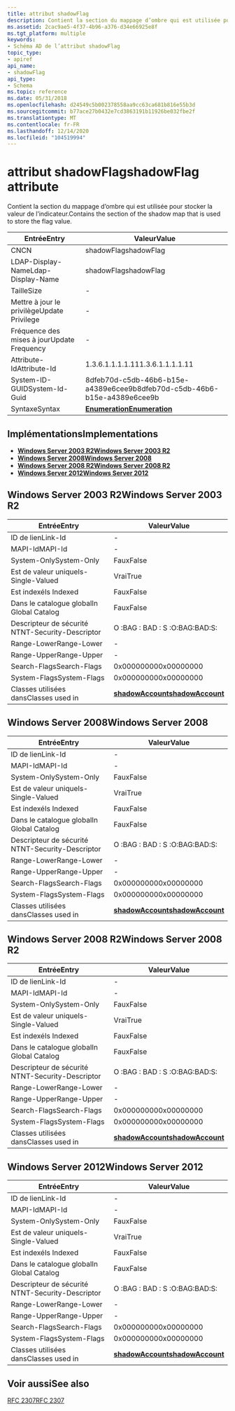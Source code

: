 ```yaml
---
title: attribut shadowFlag
description: Contient la section du mappage d’ombre qui est utilisée pour stocker la valeur de l’indicateur.
ms.assetid: 2cac9ae5-4f37-4b96-a376-d34e66925e8f
ms.tgt_platform: multiple
keywords:
- Schéma AD de l’attribut shadowFlag
topic_type:
- apiref
api_name:
- shadowFlag
api_type:
- Schema
ms.topic: reference
ms.date: 05/31/2018
ms.openlocfilehash: d24549c5b002378558aa9cc63ca681b816e55b3d
ms.sourcegitcommit: b77ace27b0432e7cd3863191b11926be032fbe2f
ms.translationtype: MT
ms.contentlocale: fr-FR
ms.lasthandoff: 12/14/2020
ms.locfileid: "104519994"
---
```

# <a name="shadowflag-attribute"></a><span data-ttu-id="ddbd5-104">attribut shadowFlag</span><span class="sxs-lookup"><span data-stu-id="ddbd5-104">shadowFlag attribute</span></span>

<span data-ttu-id="ddbd5-105">Contient la section du mappage d’ombre qui est utilisée pour stocker la valeur de l’indicateur.</span><span class="sxs-lookup"><span data-stu-id="ddbd5-105">Contains the section of the shadow map that is used to store the flag value.</span></span>



| <span data-ttu-id="ddbd5-106">Entrée</span><span class="sxs-lookup"><span data-stu-id="ddbd5-106">Entry</span></span> | <span data-ttu-id="ddbd5-107">Valeur</span><span class="sxs-lookup"><span data-stu-id="ddbd5-107">Value</span></span> |
|-------------------|--------------------------------------|
| <span data-ttu-id="ddbd5-108">CN</span><span class="sxs-lookup"><span data-stu-id="ddbd5-108">CN</span></span>                | <span data-ttu-id="ddbd5-109">shadowFlag</span><span class="sxs-lookup"><span data-stu-id="ddbd5-109">shadowFlag</span></span>                           |
| <span data-ttu-id="ddbd5-110">LDAP-Display-Name</span><span class="sxs-lookup"><span data-stu-id="ddbd5-110">Ldap-Display-Name</span></span> | <span data-ttu-id="ddbd5-111">shadowFlag</span><span class="sxs-lookup"><span data-stu-id="ddbd5-111">shadowFlag</span></span>                           |
| <span data-ttu-id="ddbd5-112">Taille</span><span class="sxs-lookup"><span data-stu-id="ddbd5-112">Size</span></span>              | \-                                   |
| <span data-ttu-id="ddbd5-113">Mettre à jour le privilège</span><span class="sxs-lookup"><span data-stu-id="ddbd5-113">Update Privilege</span></span>  | \-                                   |
| <span data-ttu-id="ddbd5-114">Fréquence des mises à jour</span><span class="sxs-lookup"><span data-stu-id="ddbd5-114">Update Frequency</span></span>  | \-                                   |
| <span data-ttu-id="ddbd5-115">Attribute-Id</span><span class="sxs-lookup"><span data-stu-id="ddbd5-115">Attribute-Id</span></span>      | <span data-ttu-id="ddbd5-116">1.3.6.1.1.1.1.11</span><span class="sxs-lookup"><span data-stu-id="ddbd5-116">1.3.6.1.1.1.1.11</span></span>                     |
| <span data-ttu-id="ddbd5-117">System-ID-GUID</span><span class="sxs-lookup"><span data-stu-id="ddbd5-117">System-Id-Guid</span></span>    | <span data-ttu-id="ddbd5-118">8dfeb70d-c5db-46b6-b15e-a4389e6cee9b</span><span class="sxs-lookup"><span data-stu-id="ddbd5-118">8dfeb70d-c5db-46b6-b15e-a4389e6cee9b</span></span> |
| <span data-ttu-id="ddbd5-119">Syntaxe</span><span class="sxs-lookup"><span data-stu-id="ddbd5-119">Syntax</span></span>            | [<span data-ttu-id="ddbd5-120">**Enumeration**</span><span class="sxs-lookup"><span data-stu-id="ddbd5-120">**Enumeration**</span></span>](s-enumeration.md) |



## <a name="implementations"></a><span data-ttu-id="ddbd5-121">Implémentations</span><span class="sxs-lookup"><span data-stu-id="ddbd5-121">Implementations</span></span>

-   [<span data-ttu-id="ddbd5-122">**Windows Server 2003 R2**</span><span class="sxs-lookup"><span data-stu-id="ddbd5-122">**Windows Server 2003 R2**</span></span>](#windows-server-2003-r2)
-   [<span data-ttu-id="ddbd5-123">**Windows Server 2008**</span><span class="sxs-lookup"><span data-stu-id="ddbd5-123">**Windows Server 2008**</span></span>](#windows-server-2008)
-   [<span data-ttu-id="ddbd5-124">**Windows Server 2008 R2**</span><span class="sxs-lookup"><span data-stu-id="ddbd5-124">**Windows Server 2008 R2**</span></span>](#windows-server-2008-r2)
-   [<span data-ttu-id="ddbd5-125">**Windows Server 2012**</span><span class="sxs-lookup"><span data-stu-id="ddbd5-125">**Windows Server 2012**</span></span>](#windows-server-2012)

## <a name="windows-server-2003-r2"></a><span data-ttu-id="ddbd5-126">Windows Server 2003 R2</span><span class="sxs-lookup"><span data-stu-id="ddbd5-126">Windows Server 2003 R2</span></span>



| <span data-ttu-id="ddbd5-127">Entrée</span><span class="sxs-lookup"><span data-stu-id="ddbd5-127">Entry</span></span> | <span data-ttu-id="ddbd5-128">Valeur</span><span class="sxs-lookup"><span data-stu-id="ddbd5-128">Value</span></span> |
|------------------------|-----------------------------------------------------|
| <span data-ttu-id="ddbd5-129">ID de lien</span><span class="sxs-lookup"><span data-stu-id="ddbd5-129">Link-Id</span></span>                | \-                                                  |
| <span data-ttu-id="ddbd5-130">MAPI-Id</span><span class="sxs-lookup"><span data-stu-id="ddbd5-130">MAPI-Id</span></span>                | \-                                                  |
| <span data-ttu-id="ddbd5-131">System-Only</span><span class="sxs-lookup"><span data-stu-id="ddbd5-131">System-Only</span></span>            | <span data-ttu-id="ddbd5-132">Faux</span><span class="sxs-lookup"><span data-stu-id="ddbd5-132">False</span></span>                                               |
| <span data-ttu-id="ddbd5-133">Est de valeur unique</span><span class="sxs-lookup"><span data-stu-id="ddbd5-133">Is-Single-Valued</span></span>       | <span data-ttu-id="ddbd5-134">Vrai</span><span class="sxs-lookup"><span data-stu-id="ddbd5-134">True</span></span>                                                |
| <span data-ttu-id="ddbd5-135">Est indexé</span><span class="sxs-lookup"><span data-stu-id="ddbd5-135">Is Indexed</span></span>             | <span data-ttu-id="ddbd5-136">Faux</span><span class="sxs-lookup"><span data-stu-id="ddbd5-136">False</span></span>                                               |
| <span data-ttu-id="ddbd5-137">Dans le catalogue global</span><span class="sxs-lookup"><span data-stu-id="ddbd5-137">In Global Catalog</span></span>      | <span data-ttu-id="ddbd5-138">Faux</span><span class="sxs-lookup"><span data-stu-id="ddbd5-138">False</span></span>                                               |
| <span data-ttu-id="ddbd5-139">Descripteur de sécurité NT</span><span class="sxs-lookup"><span data-stu-id="ddbd5-139">NT-Security-Descriptor</span></span> | <span data-ttu-id="ddbd5-140">O :BAG : BAD : S :</span><span class="sxs-lookup"><span data-stu-id="ddbd5-140">O:BAG:BAD:S:</span></span>                                        |
| <span data-ttu-id="ddbd5-141">Range-Lower</span><span class="sxs-lookup"><span data-stu-id="ddbd5-141">Range-Lower</span></span>            | \-                                                  |
| <span data-ttu-id="ddbd5-142">Range-Upper</span><span class="sxs-lookup"><span data-stu-id="ddbd5-142">Range-Upper</span></span>            | \-                                                  |
| <span data-ttu-id="ddbd5-143">Search-Flags</span><span class="sxs-lookup"><span data-stu-id="ddbd5-143">Search-Flags</span></span>           | <span data-ttu-id="ddbd5-144">0x00000000</span><span class="sxs-lookup"><span data-stu-id="ddbd5-144">0x00000000</span></span>                                          |
| <span data-ttu-id="ddbd5-145">System-Flags</span><span class="sxs-lookup"><span data-stu-id="ddbd5-145">System-Flags</span></span>           | <span data-ttu-id="ddbd5-146">0x00000000</span><span class="sxs-lookup"><span data-stu-id="ddbd5-146">0x00000000</span></span>                                          |
| <span data-ttu-id="ddbd5-147">Classes utilisées dans</span><span class="sxs-lookup"><span data-stu-id="ddbd5-147">Classes used in</span></span>        | [<span data-ttu-id="ddbd5-148">**shadowAccount**</span><span class="sxs-lookup"><span data-stu-id="ddbd5-148">**shadowAccount**</span></span>](c-shadowaccount.md)<br/> |



## <a name="windows-server-2008"></a><span data-ttu-id="ddbd5-149">Windows Server 2008</span><span class="sxs-lookup"><span data-stu-id="ddbd5-149">Windows Server 2008</span></span>



| <span data-ttu-id="ddbd5-150">Entrée</span><span class="sxs-lookup"><span data-stu-id="ddbd5-150">Entry</span></span> | <span data-ttu-id="ddbd5-151">Valeur</span><span class="sxs-lookup"><span data-stu-id="ddbd5-151">Value</span></span> |
|------------------------|-----------------------------------------------------|
| <span data-ttu-id="ddbd5-152">ID de lien</span><span class="sxs-lookup"><span data-stu-id="ddbd5-152">Link-Id</span></span>                | \-                                                  |
| <span data-ttu-id="ddbd5-153">MAPI-Id</span><span class="sxs-lookup"><span data-stu-id="ddbd5-153">MAPI-Id</span></span>                | \-                                                  |
| <span data-ttu-id="ddbd5-154">System-Only</span><span class="sxs-lookup"><span data-stu-id="ddbd5-154">System-Only</span></span>            | <span data-ttu-id="ddbd5-155">Faux</span><span class="sxs-lookup"><span data-stu-id="ddbd5-155">False</span></span>                                               |
| <span data-ttu-id="ddbd5-156">Est de valeur unique</span><span class="sxs-lookup"><span data-stu-id="ddbd5-156">Is-Single-Valued</span></span>       | <span data-ttu-id="ddbd5-157">Vrai</span><span class="sxs-lookup"><span data-stu-id="ddbd5-157">True</span></span>                                                |
| <span data-ttu-id="ddbd5-158">Est indexé</span><span class="sxs-lookup"><span data-stu-id="ddbd5-158">Is Indexed</span></span>             | <span data-ttu-id="ddbd5-159">Faux</span><span class="sxs-lookup"><span data-stu-id="ddbd5-159">False</span></span>                                               |
| <span data-ttu-id="ddbd5-160">Dans le catalogue global</span><span class="sxs-lookup"><span data-stu-id="ddbd5-160">In Global Catalog</span></span>      | <span data-ttu-id="ddbd5-161">Faux</span><span class="sxs-lookup"><span data-stu-id="ddbd5-161">False</span></span>                                               |
| <span data-ttu-id="ddbd5-162">Descripteur de sécurité NT</span><span class="sxs-lookup"><span data-stu-id="ddbd5-162">NT-Security-Descriptor</span></span> | <span data-ttu-id="ddbd5-163">O :BAG : BAD : S :</span><span class="sxs-lookup"><span data-stu-id="ddbd5-163">O:BAG:BAD:S:</span></span>                                        |
| <span data-ttu-id="ddbd5-164">Range-Lower</span><span class="sxs-lookup"><span data-stu-id="ddbd5-164">Range-Lower</span></span>            | \-                                                  |
| <span data-ttu-id="ddbd5-165">Range-Upper</span><span class="sxs-lookup"><span data-stu-id="ddbd5-165">Range-Upper</span></span>            | \-                                                  |
| <span data-ttu-id="ddbd5-166">Search-Flags</span><span class="sxs-lookup"><span data-stu-id="ddbd5-166">Search-Flags</span></span>           | <span data-ttu-id="ddbd5-167">0x00000000</span><span class="sxs-lookup"><span data-stu-id="ddbd5-167">0x00000000</span></span>                                          |
| <span data-ttu-id="ddbd5-168">System-Flags</span><span class="sxs-lookup"><span data-stu-id="ddbd5-168">System-Flags</span></span>           | <span data-ttu-id="ddbd5-169">0x00000000</span><span class="sxs-lookup"><span data-stu-id="ddbd5-169">0x00000000</span></span>                                          |
| <span data-ttu-id="ddbd5-170">Classes utilisées dans</span><span class="sxs-lookup"><span data-stu-id="ddbd5-170">Classes used in</span></span>        | [<span data-ttu-id="ddbd5-171">**shadowAccount**</span><span class="sxs-lookup"><span data-stu-id="ddbd5-171">**shadowAccount**</span></span>](c-shadowaccount.md)<br/> |



## <a name="windows-server-2008-r2"></a><span data-ttu-id="ddbd5-172">Windows Server 2008 R2</span><span class="sxs-lookup"><span data-stu-id="ddbd5-172">Windows Server 2008 R2</span></span>



| <span data-ttu-id="ddbd5-173">Entrée</span><span class="sxs-lookup"><span data-stu-id="ddbd5-173">Entry</span></span> | <span data-ttu-id="ddbd5-174">Valeur</span><span class="sxs-lookup"><span data-stu-id="ddbd5-174">Value</span></span> |
|------------------------|-----------------------------------------------------|
| <span data-ttu-id="ddbd5-175">ID de lien</span><span class="sxs-lookup"><span data-stu-id="ddbd5-175">Link-Id</span></span>                | \-                                                  |
| <span data-ttu-id="ddbd5-176">MAPI-Id</span><span class="sxs-lookup"><span data-stu-id="ddbd5-176">MAPI-Id</span></span>                | \-                                                  |
| <span data-ttu-id="ddbd5-177">System-Only</span><span class="sxs-lookup"><span data-stu-id="ddbd5-177">System-Only</span></span>            | <span data-ttu-id="ddbd5-178">Faux</span><span class="sxs-lookup"><span data-stu-id="ddbd5-178">False</span></span>                                               |
| <span data-ttu-id="ddbd5-179">Est de valeur unique</span><span class="sxs-lookup"><span data-stu-id="ddbd5-179">Is-Single-Valued</span></span>       | <span data-ttu-id="ddbd5-180">Vrai</span><span class="sxs-lookup"><span data-stu-id="ddbd5-180">True</span></span>                                                |
| <span data-ttu-id="ddbd5-181">Est indexé</span><span class="sxs-lookup"><span data-stu-id="ddbd5-181">Is Indexed</span></span>             | <span data-ttu-id="ddbd5-182">Faux</span><span class="sxs-lookup"><span data-stu-id="ddbd5-182">False</span></span>                                               |
| <span data-ttu-id="ddbd5-183">Dans le catalogue global</span><span class="sxs-lookup"><span data-stu-id="ddbd5-183">In Global Catalog</span></span>      | <span data-ttu-id="ddbd5-184">Faux</span><span class="sxs-lookup"><span data-stu-id="ddbd5-184">False</span></span>                                               |
| <span data-ttu-id="ddbd5-185">Descripteur de sécurité NT</span><span class="sxs-lookup"><span data-stu-id="ddbd5-185">NT-Security-Descriptor</span></span> | <span data-ttu-id="ddbd5-186">O :BAG : BAD : S :</span><span class="sxs-lookup"><span data-stu-id="ddbd5-186">O:BAG:BAD:S:</span></span>                                        |
| <span data-ttu-id="ddbd5-187">Range-Lower</span><span class="sxs-lookup"><span data-stu-id="ddbd5-187">Range-Lower</span></span>            | \-                                                  |
| <span data-ttu-id="ddbd5-188">Range-Upper</span><span class="sxs-lookup"><span data-stu-id="ddbd5-188">Range-Upper</span></span>            | \-                                                  |
| <span data-ttu-id="ddbd5-189">Search-Flags</span><span class="sxs-lookup"><span data-stu-id="ddbd5-189">Search-Flags</span></span>           | <span data-ttu-id="ddbd5-190">0x00000000</span><span class="sxs-lookup"><span data-stu-id="ddbd5-190">0x00000000</span></span>                                          |
| <span data-ttu-id="ddbd5-191">System-Flags</span><span class="sxs-lookup"><span data-stu-id="ddbd5-191">System-Flags</span></span>           | <span data-ttu-id="ddbd5-192">0x00000000</span><span class="sxs-lookup"><span data-stu-id="ddbd5-192">0x00000000</span></span>                                          |
| <span data-ttu-id="ddbd5-193">Classes utilisées dans</span><span class="sxs-lookup"><span data-stu-id="ddbd5-193">Classes used in</span></span>        | [<span data-ttu-id="ddbd5-194">**shadowAccount**</span><span class="sxs-lookup"><span data-stu-id="ddbd5-194">**shadowAccount**</span></span>](c-shadowaccount.md)<br/> |



## <a name="windows-server-2012"></a><span data-ttu-id="ddbd5-195">Windows Server 2012</span><span class="sxs-lookup"><span data-stu-id="ddbd5-195">Windows Server 2012</span></span>



| <span data-ttu-id="ddbd5-196">Entrée</span><span class="sxs-lookup"><span data-stu-id="ddbd5-196">Entry</span></span> | <span data-ttu-id="ddbd5-197">Valeur</span><span class="sxs-lookup"><span data-stu-id="ddbd5-197">Value</span></span> |
|------------------------|-----------------------------------------------------|
| <span data-ttu-id="ddbd5-198">ID de lien</span><span class="sxs-lookup"><span data-stu-id="ddbd5-198">Link-Id</span></span>                | \-                                                  |
| <span data-ttu-id="ddbd5-199">MAPI-Id</span><span class="sxs-lookup"><span data-stu-id="ddbd5-199">MAPI-Id</span></span>                | \-                                                  |
| <span data-ttu-id="ddbd5-200">System-Only</span><span class="sxs-lookup"><span data-stu-id="ddbd5-200">System-Only</span></span>            | <span data-ttu-id="ddbd5-201">Faux</span><span class="sxs-lookup"><span data-stu-id="ddbd5-201">False</span></span>                                               |
| <span data-ttu-id="ddbd5-202">Est de valeur unique</span><span class="sxs-lookup"><span data-stu-id="ddbd5-202">Is-Single-Valued</span></span>       | <span data-ttu-id="ddbd5-203">Vrai</span><span class="sxs-lookup"><span data-stu-id="ddbd5-203">True</span></span>                                                |
| <span data-ttu-id="ddbd5-204">Est indexé</span><span class="sxs-lookup"><span data-stu-id="ddbd5-204">Is Indexed</span></span>             | <span data-ttu-id="ddbd5-205">Faux</span><span class="sxs-lookup"><span data-stu-id="ddbd5-205">False</span></span>                                               |
| <span data-ttu-id="ddbd5-206">Dans le catalogue global</span><span class="sxs-lookup"><span data-stu-id="ddbd5-206">In Global Catalog</span></span>      | <span data-ttu-id="ddbd5-207">Faux</span><span class="sxs-lookup"><span data-stu-id="ddbd5-207">False</span></span>                                               |
| <span data-ttu-id="ddbd5-208">Descripteur de sécurité NT</span><span class="sxs-lookup"><span data-stu-id="ddbd5-208">NT-Security-Descriptor</span></span> | <span data-ttu-id="ddbd5-209">O :BAG : BAD : S :</span><span class="sxs-lookup"><span data-stu-id="ddbd5-209">O:BAG:BAD:S:</span></span>                                        |
| <span data-ttu-id="ddbd5-210">Range-Lower</span><span class="sxs-lookup"><span data-stu-id="ddbd5-210">Range-Lower</span></span>            | \-                                                  |
| <span data-ttu-id="ddbd5-211">Range-Upper</span><span class="sxs-lookup"><span data-stu-id="ddbd5-211">Range-Upper</span></span>            | \-                                                  |
| <span data-ttu-id="ddbd5-212">Search-Flags</span><span class="sxs-lookup"><span data-stu-id="ddbd5-212">Search-Flags</span></span>           | <span data-ttu-id="ddbd5-213">0x00000000</span><span class="sxs-lookup"><span data-stu-id="ddbd5-213">0x00000000</span></span>                                          |
| <span data-ttu-id="ddbd5-214">System-Flags</span><span class="sxs-lookup"><span data-stu-id="ddbd5-214">System-Flags</span></span>           | <span data-ttu-id="ddbd5-215">0x00000000</span><span class="sxs-lookup"><span data-stu-id="ddbd5-215">0x00000000</span></span>                                          |
| <span data-ttu-id="ddbd5-216">Classes utilisées dans</span><span class="sxs-lookup"><span data-stu-id="ddbd5-216">Classes used in</span></span>        | [<span data-ttu-id="ddbd5-217">**shadowAccount**</span><span class="sxs-lookup"><span data-stu-id="ddbd5-217">**shadowAccount**</span></span>](c-shadowaccount.md)<br/> |



## <a name="see-also"></a><span data-ttu-id="ddbd5-218">Voir aussi</span><span class="sxs-lookup"><span data-stu-id="ddbd5-218">See also</span></span>

<dl> <dt>

[<span data-ttu-id="ddbd5-219">RFC 2307</span><span class="sxs-lookup"><span data-stu-id="ddbd5-219">RFC 2307</span></span>](https://www.ietf.org/rfc/rfc2307.txt)
</dt> </dl>

 

 






